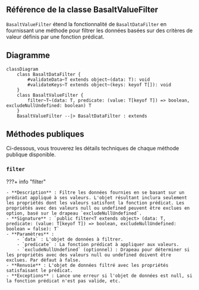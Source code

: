 ## **Référence de la classe BasaltValueFilter**

`BasaltValueFilter` étend la fonctionnalité de `BasaltDataFilter` en fournissant une méthode pour filtrer les données basées sur des critères de valeur définis par une fonction prédicat.

## **Diagramme**

```mermaid
classDiagram
    class BasaltDataFilter {
        #validateData~T extends object~(data: T): void
        #validateKeys~T extends object~(keys: keyof T[]): void
    }
    class BasaltValueFilter {
        filter~T~(data: T, predicate: (value: T[keyof T]) => boolean, excludeNullUndefined: boolean) T
    }
    BasaltValueFilter --|> BasaltDataFilter : extends
```

## **Méthodes publiques**

Ci-dessous, vous trouverez les détails techniques de chaque méthode publique disponible.

### `filter`

???+ info "filter"

    - **Description** : Filtre les données fournies en se basant sur un prédicat appliqué à ses valeurs. L'objet résultant inclura seulement les propriétés dont les valeurs satisfont la fonction prédicat. Les propriétés avec des valeurs null ou undefined peuvent être exclues en option, basé sur le drapeau `excludeNullUndefined`.
    - **Signature** : `public filter<T extends object> (data: T, predicate: (value: T[keyof T]) => boolean, excludeNullUndefined: boolean = false): T`
    - **Paramètres** :
        - `data` : L'objet de données à filtrer.
        - `predicate` : La fonction prédicat à appliquer aux valeurs.
        - `excludeNullUndefined` (optionnel) : Drapeau pour déterminer si les propriétés avec des valeurs null ou undefined doivent être exclues. Par défaut à false.
    - **Renvoie** : L'objet de données filtré avec les propriétés satisfaisant le prédicat.
    - **Exceptions** : Lance une erreur si l'objet de données est null, si la fonction prédicat n'est pas valide, etc.
